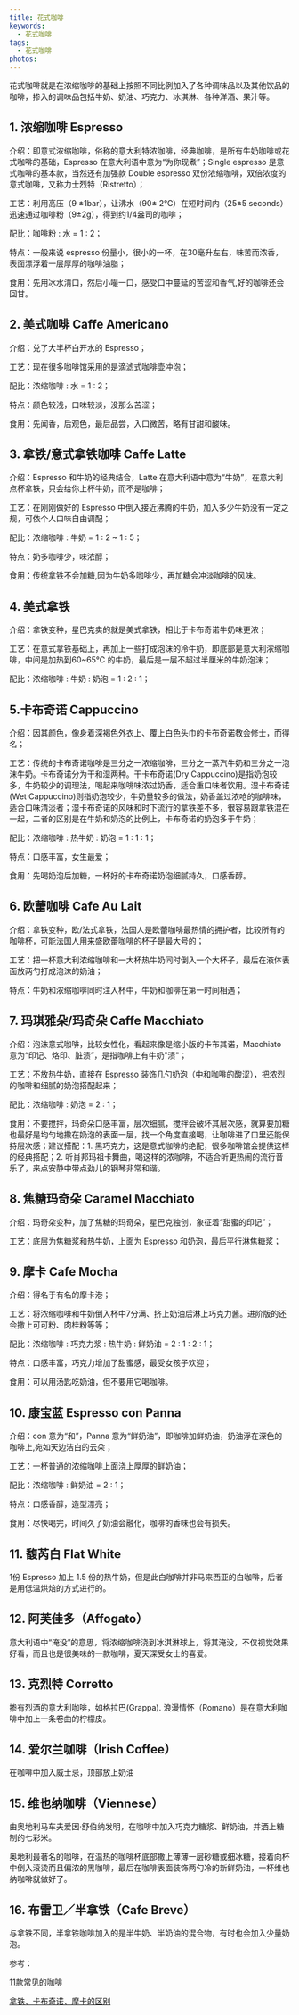 ```yaml
---
title: 花式咖啡
keywords:
  - 花式咖啡
tags:
  - 花式咖啡
photos:
---
```


花式咖啡就是在浓缩咖啡的基础上按照不同比例加入了各种调味品以及其他饮品的咖啡，掺入的调味品包括牛奶、奶油、巧克力、冰淇淋、各种洋酒、果汁等。

## 1. 浓缩咖啡 Espresso

介绍：即意式浓缩咖啡，俗称的意大利特浓咖啡，经典咖啡，是所有牛奶咖啡或花式咖啡的基础，Espresso 在意大利语中意为“为你现煮”；Single espresso 是意式咖啡的基本款，当然还有加强款 Double espresso 双份浓缩咖啡，双倍浓度的意式咖啡，又称力士烈特（Ristretto）；

工艺：利用高压（9 ±1bar），让沸水（90± 2℃）在短时间内（25±5 seconds）迅速通过咖啡粉（9±2g），得到约1/4盎司的咖啡；

配比：咖啡粉 : 水 = 1 : 2；

特点：一般来说 espresso 份量小，很小的一杯，在30毫升左右，味苦而浓香，表面漂浮着一层厚厚的咖啡油脂；

食用：先用冰水清口，然后小嘬一口，感受口中蔓延的苦涩和香气,好的咖啡还会回甘。

## 2. 美式咖啡 Caffe Americano

介绍：兑了大半杯白开水的 Espresso；

工艺：现在很多咖啡馆采用的是滴滤式咖啡壶冲泡；

配比：浓缩咖啡 : 水 = 1 : 2；

特点：颜色较浅，口味较淡，没那么苦涩；

食用：先闻香，后观色，最后品尝，入口微苦，略有甘甜和酸味。

## 3. 拿铁/意式拿铁咖啡 Caffe Latte

介绍：Espresso 和牛奶的经典结合，Latte 在意大利语中意为“牛奶”，在意大利点杯拿铁，只会给你上杯牛奶，而不是咖啡；

工艺：在刚刚做好的 Espresso  中倒入接近沸腾的牛奶，加入多少牛奶没有一定之规，可依个人口味自由调配；

配比：浓缩咖啡 : 牛奶 = 1 : 2 ~ 1 : 5；

特点：奶多咖啡少，味浓醇；

食用：传统拿铁不会加糖,因为牛奶多咖啡少，再加糖会冲淡咖啡的风味。

## 4. 美式拿铁

介绍：拿铁变种，星巴克卖的就是美式拿铁，相比于卡布奇诺牛奶味更浓；

工艺：在意式拿铁基础上，再加上一些打成泡沫的冷牛奶，即底部是意大利浓缩咖啡，中间是加热到60~65℃ 的牛奶，最后是一层不超过半厘米的牛奶泡沫；

配比：浓缩咖啡 : 牛奶 : 奶泡 = 1 : 2 : 1；

## 5.卡布奇诺 Cappuccino

介绍：因其颜色，像身着深褐色外衣上、覆上白色头巾的卡布奇诺教会修士，而得名；

工艺：传统的卡布奇诺咖啡是三分之一浓缩咖啡，三分之一蒸汽牛奶和三分之一泡沫牛奶。卡布奇诺分为干和湿两种。干卡布奇诺(Dry Cappuccino)是指奶泡较多，牛奶较少的调理法，喝起来咖啡味浓过奶香，适合重口味者饮用。湿卡布奇诺(Wet Cappuccino)则指奶泡较少，牛奶量较多的做法，奶香盖过浓呛的咖啡味，适合口味清淡者；湿卡布奇诺的风味和时下流行的拿铁差不多，很容易跟拿铁混在一起，二者的区别是在牛奶和奶泡的比例上，卡布奇诺的奶泡多于牛奶；

配比：浓缩咖啡 : 热牛奶 : 奶泡 = 1 : 1 : 1；

特点：口感丰富，女生最爱；

食用：先喝奶泡后加糖，一杯好的卡布奇诺奶泡细腻持久，口感香醇。

## 6. 欧蕾咖啡 Cafe Au Lait

介绍：拿铁变种，欧/法式拿铁，法国人是欧蕾咖啡最热情的拥护者，比较所有的咖啡杯，可能法国人用来盛欧蕾咖啡的杯子是最大号的；

工艺：把一杯意大利浓缩咖啡和一大杯热牛奶同时倒入一个大杯子，最后在液体表面放两勺打成泡沫的奶油；

特点：牛奶和浓缩咖啡同时注入杯中，牛奶和咖啡在第一时间相遇；

## 7. 玛琪雅朵/玛奇朵 Caffe Macchiato

介绍：泡沫意式咖啡，比较女性化，看起来像是缩小版的卡布其诺，Macchiato 意为“印记、烙印、脏渍”，是指咖啡上有牛奶"渍"；

工艺：不放热牛奶，直接在 Espresso 装饰几勺奶泡（中和咖啡的酸涩），把浓烈的咖啡和细腻的奶泡搭配起来；

配比：浓缩咖啡 : 奶泡 = 2 : 1；

食用：不要搅拌，玛奇朵口感丰富，层次细腻，搅拌会破坏其层次感，就算要加糖也最好是均匀地撒在奶泡的表面一层，找一个角度直接喝，让咖啡进了口里还能保持层次感；建议搭配：1. 黑巧克力，这是意式咖啡的绝配，很多咖啡馆会提供这样的经典搭配；2. 听肖邦玛祖卡舞曲，喝这样的浓咖啡，不适合听更热闹的流行音乐了，来点安静中带点劲儿的钢琴非常和谐。

## 8. 焦糖玛奇朵 Caramel Macchiato

介绍：玛奇朵变种，加了焦糖的玛奇朵，星巴克独创，象征着“甜蜜的印记”；

工艺：底层为焦糖浆和热牛奶，上面为 Espresso 和奶泡，最后平行淋焦糖浆；

## 9. 摩卡 Cafe Mocha

介绍：得名于有名的摩卡港；

工艺：将浓缩咖啡和牛奶倒入杯中7分满、挤上奶油后淋上巧克力酱。进阶版的还会撒上可可粉、肉桂粉等等；

配比：浓缩咖啡 : 巧克力浆 : 热牛奶 : 鲜奶油 = 2 : 1 : 2 : 1；

特点：口感丰富，巧克力增加了甜蜜感，最受女孩子欢迎；

食用：可以用汤匙吃奶油，但不要用它喝咖啡。

## 10. 康宝蓝 Espresso con Panna

介绍：con 意为“和”，Panna 意为“鲜奶油”，即咖啡加鲜奶油，奶油浮在深色的咖啡上,宛如天边洁白的云朵；

工艺：一杯普通的浓缩咖啡上面浇上厚厚的鲜奶油；

配比：浓缩咖啡 : 鲜奶油 = 2 : 1；

特点：口感香醇，造型漂亮；

食用：尽快喝完，时间久了奶油会融化，咖啡的香味也会有损失。

## 11. 馥芮白 Flat White

1份 Espresso 加上 1.5 份的热牛奶，但是此白咖啡并非马来西亚的白咖啡，后者是用低温烘焙的方式进行的。

## 12. 阿芙佳多（Affogato）

意大利语中“淹没”的意思，将浓缩咖啡浇到冰淇淋球上，将其淹没，不仅视觉效果好看，而且也是很美味的一款咖啡，夏天深受女士的喜爱。

## 13. 克烈特 Corretto

掺有烈酒的意大利咖啡，如格拉巴(Grappa). 浪漫情怀（Romano）是在意大利咖啡中加上一条卷曲的柠檬皮。

## 14. 爱尔兰咖啡（Irish Coffee）

在咖啡中加入威士忌，顶部放上奶油

## 15. 维也纳咖啡（Viennese）

由奥地利马车夫爱因·舒伯纳发明，在咖啡中加入巧克力糖浆、鲜奶油，并洒上糖制的七彩米。

奥地利最著名的咖啡，在温热的咖啡杯底部撒上薄薄一层砂糖或细冰糖，接着向杯中倒入滚烫而且偏浓的黑咖啡，最后在咖啡表面装饰两勺冷的新鲜奶油，一杯维也纳咖啡就做好了。

## 16. 布雷卫／半拿铁（Cafe Breve）

与拿铁不同，半拿铁咖啡加入的是半牛奶、半奶油的混合物，有时也会加入少量奶泡。

参考：

[11款常见的咖啡](https://zhuanlan.zhihu.com/p/39275481)

[拿铁、卡布奇诺、摩卡的区别](https://zhuanlan.zhihu.com/p/34913920)
